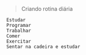 >Criando rotina diária

```
Estudar
Programar
Trabalhar
Comer
Exercitar
Sentar na cadeira e estudar
```
